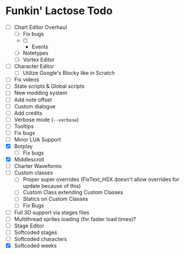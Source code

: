 # Funkin' Lactose Todo

- [ ] Chart Editor Overhaul
    - [ ] Fix bugs
    - [ ] - Events
    - [ ] Notetypes
    - [ ] Vortex Editor
- [ ] Character Editor
    - [ ] Utilize Google's Blocky like in Scratch
- [ ] Fix videos
- [ ] State scripts & Global scripts
- [ ] New modding system
- [ ] Add note offset
- [ ] Custom dialogue
- [ ] Add credits
- [ ] Verbose mode (`--verbose`)
- [ ] Tooltips
- [ ] Fix bugs
- [ ] Minor LUA Support
- [X] Botplay
     - [ ] Fix bugs
- [x] Middlescroll
- [ ] Charter Waveforms
- [ ] Custom classes
     - [ ] Proper super overrides (FlxText_HSX doesn't allow overrides for update because of this)
     - [ ] Custom Class extending Custom Classes
     - [ ] Statics on Custom Classes
     - [ ] Fix Bugs
- [ ] Full 3D support via stages files
- [ ] Multithread sprites loading (for faster load times)?
- [ ] Stage Editor
- [ ] Softcoded stages
- [ ] Softcoded characters
- [x] Softcoded weeks
